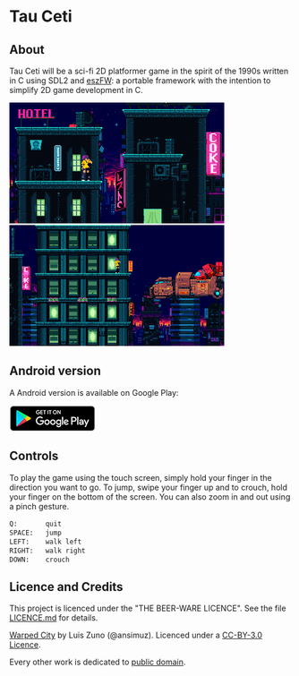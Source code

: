 # Tau Ceti

## About

Tau Ceti will be a sci-fi 2D platformer game in the spirit of the 1990s
written in C using SDL2 and
[eszFW](https://github.com/mupfelofen-de/eszFW): a portable framework
with the intention to simplify 2D game development in C.

[![Tau Ceti](.media/01-tn.png)](.media/01.png?raw=true "01")
[![Tau Ceti](.media/02-tn.png)](.media/01.png?raw=true "02")

## Android version

A Android version is available on Google Play:

[![Tau Ceti](.media/badge_new.png)](https://play.google.com/store/apps/details?id=de.mupfelofen.TauCeti)

## Controls

To play the game using the touch screen, simply hold your finger in the
direction you want to go.  To jump, swipe your finger up and to crouch,
hold your finger on the bottom of the screen.  You can also zoom in and
out using a pinch gesture.

```
Q:       quit
SPACE:   jump
LEFT:    walk left
RIGHT:   walk right
DOWN:    crouch
```

## Licence and Credits

This project is licenced under the "THE BEER-WARE LICENCE".  See the
file [LICENCE.md](LICENCE.md) for details.

[Warped City](https://ansimuz.itch.io/warped-city) by Luis Zuno
(@ansimuz).  Licenced under a [CC-BY-3.0
Licence](http://creativecommons.org/licenses/by/3.0/).

Every other work is dedicated to [public
domain](https://creativecommons.org/publicdomain/zero/1.0/).
